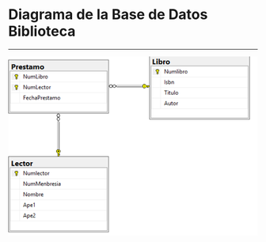 # Diagrama de la Base de Datos Biblioteca

---

![Imagen de Biblioteca](../images/diagramabibliotecasqlserver.png)